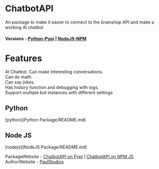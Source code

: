 # ChatbotAPI  
 An package to make it easier to connect to the brainshop API and make a working AI chatbot  
 #### Versions - [Python-Pypi](https://github.com/hilfing/ChatbotAPI#python) |  [NodeJS-NPM](https://github.com/hilfing/ChatbotAPI#node-js)
 
# Features
 AI Chatbot. Can make interesting conversations.  
 Can do math.  
 Can say jokes.  
 Has history function and debugging with logs.  
 Support multiple bot instances with different settings  
 
 ## Python  
 [python](Python Package/README.md)  
 
 
 ## Node JS  
 [nodejs](NodeJS Package/README.md)  
 



 PackageWebsite - [ChatbotAPI on Pypi](https://pypi.org/project/ChatbotAPI/)  |  [ChatbotAPI on NPM JS](https://www.npmjs.com/package/chatbotapi)  
 AuthorWebsite - [PaulStudios](https://paulstudios.great-site.net)  
